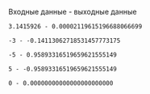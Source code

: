 Входные данные - выходные данные

    3.1415926 - 0.00002119615196688066699

    -3 - -0.14113062718531457773175

    -5 - 0.95893316519659621555149

    5 - -0.95893316519659621555149

    0 - 0.00000000000000000000000

